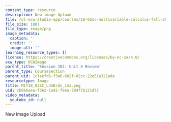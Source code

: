 ```yaml
---
content_type: resource
description: New image Upload
file: /ol-ocw-studio-app/courses/18-02sc-multivariable-calculus-fall-2010/cb666aeaf3621a42f8ea384f7b121d72_MIT18_02SC_L35Brds_15a.png
file_size: 1881
file_type: image/png
image_metadata:
  caption: ''
  credit: ''
  image-alt: ''
learning_resource_types: []
license: https://creativecommons.org/licenses/by-nc-sa/4.0/
ocw_type: OCWImage
parent_title: 'Session 102: Unit 4 Review'
parent_type: CourseSection
parent_uid: 1c1eefd6-f3a6-602f-82cc-22e51a322ada
resourcetype: Image
title: MIT18_02SC_L35Brds_15a.png
uid: cb666aea-f362-1a42-f8ea-384f7b121d72
video_metadata:
  youtube_id: null
---
```

New image Upload